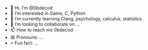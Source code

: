 - 👋 Hi, I’m @0bdecod
- 👀 I’m interested in Game, C, Python
- 🌱 I’m currently learning Clang, psychology, calculus, statistics.
- 💞️ I’m looking to collaborate on ...
- 📫 How to reach me 0bdecod
- 😄 Pronouns: ...
- ⚡ Fun fact: ...

<!---
0bdecod/0bdecod is a ✨ special ✨ repository because its `README.md` (this file) appears on your GitHub profile.
You can click the Preview link to take a look at your changes.
--->
